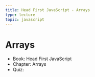```yaml
---
title: Head First JavaScript - Arrays
type: lecture
topic: javascript
---
```


# Arrays

- Book: Head First JavaScript
- Chapter: Arrays
- Quiz:
